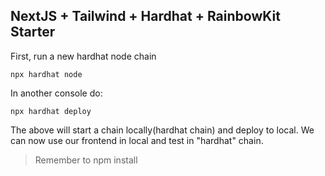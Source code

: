 ## NextJS + Tailwind + Hardhat + RainbowKit Starter

First, run a new hardhat node chain

```
npx hardhat node
```

In another console do:

```
npx hardhat deploy
```

The above will start a chain locally(hardhat chain) and deploy to local. We can now use our frontend in local and test in "hardhat" chain.

> Remember to npm install
